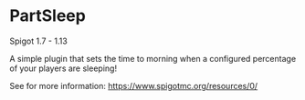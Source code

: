 # PartSleep
Spigot 1.7 - 1.13

A simple plugin that sets the time to morning when a configured percentage of your players are sleeping!


See for more information: https://www.spigotmc.org/resources/0/
